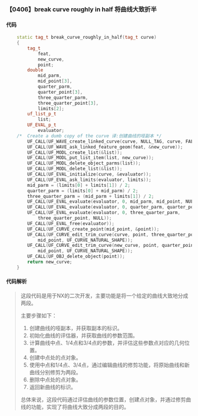 ### 【0406】break curve roughly in half 将曲线大致折半

#### 代码

```cpp
    static tag_t break_curve_roughly_in_half(tag_t curve)  
    {  
        tag_t  
            feat,  
            new_curve,  
            point;  
        double  
            mid_parm,  
            mid_point[3],  
            quarter_parm,  
            quarter_point[3],  
            three_quarter_parm,  
            three_quarter_point[3],  
            limits[2];  
        uf_list_p_t  
            list;  
        UF_EVAL_p_t  
            evaluator;  
    /*  Create a dumb copy of the curve 译:创建曲线的哑副本 */  
        UF_CALL(UF_WAVE_create_linked_curve(curve, NULL_TAG, curve, FALSE, &feat));  
        UF_CALL(UF_WAVE_ask_linked_feature_geom(feat, &new_curve));  
        UF_CALL(UF_MODL_create_list(&list));  
        UF_CALL(UF_MODL_put_list_item(list, new_curve));  
        UF_CALL(UF_MODL_delete_object_parms(list));  
        UF_CALL(UF_MODL_delete_list(&list));  
        UF_CALL(UF_EVAL_initialize(curve, &evaluator));  
        UF_CALL(UF_EVAL_ask_limits(evaluator, limits));  
        mid_parm = (limits[0] + limits[1]) / 2;  
        quarter_parm = (limits[0] + mid_parm) / 2;  
        three_quarter_parm = (mid_parm + limits[1]) / 2;  
        UF_CALL(UF_EVAL_evaluate(evaluator, 0, mid_parm, mid_point, NULL));  
        UF_CALL(UF_EVAL_evaluate(evaluator, 0, quarter_parm, quarter_point, NULL));  
        UF_CALL(UF_EVAL_evaluate(evaluator, 0, three_quarter_parm,  
            three_quarter_point, NULL));  
        UF_CALL(UF_EVAL_free(evaluator));  
        UF_CALL(UF_CURVE_create_point(mid_point, &point));  
        UF_CALL(UF_CURVE_edit_trim_curve(curve, point, three_quarter_point,  
            mid_point, UF_CURVE_NATURAL_SHAPE));  
        UF_CALL(UF_CURVE_edit_trim_curve(new_curve, point, quarter_point,  
            mid_point, UF_CURVE_NATURAL_SHAPE));  
        UF_CALL(UF_OBJ_delete_object(point));  
        return new_curve;  
    }

```

#### 代码解析

> 这段代码是用于NX的二次开发，主要功能是将一个给定的曲线大致地分成两段。
>
> 主要步骤如下：
>
> 1. 创建曲线的哑副本，并获取副本的标识。
> 2. 初始化曲线的评估器，并获取曲线的参数范围。
> 3. 计算曲线中点、1/4点和3/4点的参数，并评估这些参数点对应的几何位置。
> 4. 创建中点处的点对象。
> 5. 使用中点和1/4点、3/4点，通过编辑曲线的修剪功能，将原始曲线和新曲线分别修剪为两段。
> 6. 删除中点处的点对象。
> 7. 返回新曲线的标识。
>
> 总体来说，这段代码通过评估曲线的参数位置，创建点对象，并通过修剪曲线的功能，实现了将曲线大致分成两段的目的。
>
